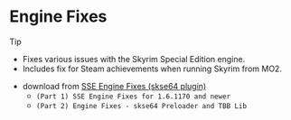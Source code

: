 # Engine Fixes

> [!TIP]
>
> * Fixes various issues with the Skyrim Special Edition engine.
> * Includes fix for Steam achievements when running Skyrim from MO2.

* download from [SSE Engine Fixes (skse64 plugin)](https://www.nexusmods.com/skyrimspecialedition/mods/17230)
  * `(Part 1) SSE Engine Fixes for 1.6.1170 and newer`
  * `(Part 2) Engine Fixes - skse64 Preloader and TBB Lib`
